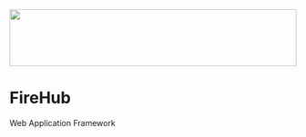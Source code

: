 <img src="https://user-images.githubusercontent.com/56673130/152678726-f833969e-d36b-448f-93f2-522aecdb6a1f.svg" width="100%" height="100px">

# FireHub

Web Application Framework